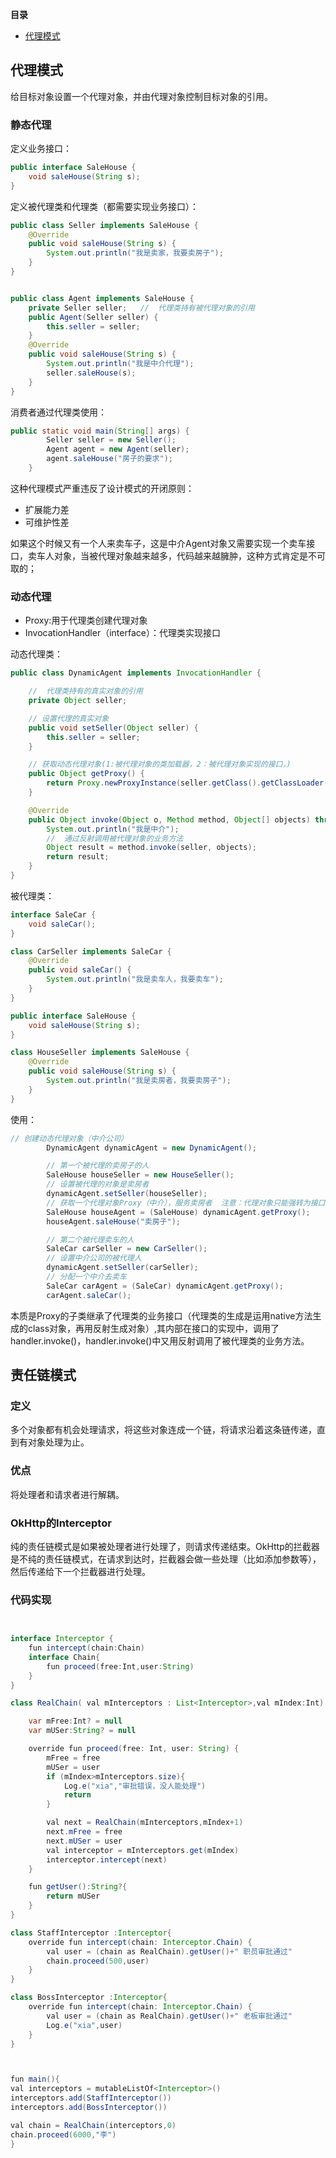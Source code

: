 
**目录**  

- [代理模式](#1)



<h3 id="1"></h3>

## 代理模式

给目标对象设置一个代理对象，并由代理对象控制目标对象的引用。

### 静态代理

定义业务接口：

```java
public interface SaleHouse {
    void saleHouse(String s);
}
```

定义被代理类和代理类（都需要实现业务接口）：

```java
public class Seller implements SaleHouse {
    @Override
    public void saleHouse(String s) {
        System.out.println("我是卖家，我要卖房子");
    }
}


public class Agent implements SaleHouse {
    private Seller seller;   //  代理类持有被代理对象的引用
    public Agent(Seller seller) {
        this.seller = seller;
    }
    @Override
    public void saleHouse(String s) {
        System.out.println("我是中介代理");
        seller.saleHouse(s);
    }
}
```

消费者通过代理类使用：

```java
public static void main(String[] args) {
        Seller seller = new Seller();
        Agent agent = new Agent(seller);
        agent.saleHouse("房子的要求");
    }
```

这种代理模式严重违反了设计模式的开闭原则：  

- 扩展能力差  
- 可维护性差  

如果这个时候又有一个人来卖车子，这是中介Agent对象又需要实现一个卖车接口，卖车人对象，当被代理对象越来越多，代码越来越臃肿，这种方式肯定是不可取的；

### 动态代理

- Proxy:用于代理类创建代理对象
- InvocationHandler（interface）：代理类实现接口

动态代理类：


```java
public class DynamicAgent implements InvocationHandler {

    //  代理类持有的真实对象的引用
    private Object seller;

    // 设置代理的真实对象
    public void setSeller(Object seller) {
        this.seller = seller;
    }

    // 获取动态代理对象(1:被代理对象的类加载器，2：被代理对象实现的接口，)
    public Object getProxy() {
        return Proxy.newProxyInstance(seller.getClass().getClassLoader(), seller.getClass().getInterfaces(), this);
    }

    @Override
    public Object invoke(Object o, Method method, Object[] objects) throws Throwable {
        System.out.println("我是中介");
        //  通过反射调用被代理对象的业务方法
        Object result = method.invoke(seller, objects);
        return result;
    }
}
```

被代理类：

```java
interface SaleCar {
    void saleCar();
}

class CarSeller implements SaleCar {
    @Override
    public void saleCar() {
        System.out.println("我是卖车人，我要卖车");
    }
}

public interface SaleHouse {
    void saleHouse(String s);
}

class HouseSeller implements SaleHouse {
    @Override
    public void saleHouse(String s) {
        System.out.println("我是卖房者，我要卖房子");
    }
}
```

使用：

```java
// 创建动态代理对象（中介公司）
        DynamicAgent dynamicAgent = new DynamicAgent();

        // 第一个被代理的卖房子的人
        SaleHouse houseSeller = new HouseSeller();
        // 设置被代理的对象是卖房者
        dynamicAgent.setSeller(houseSeller);
        // 获取一个代理对象Proxy（中介），服务卖房者  注意：代理对象只能强转为接口
        SaleHouse houseAgent = (SaleHouse) dynamicAgent.getProxy();
        houseAgent.saleHouse("卖房子");

        // 第二个被代理卖车的人
        SaleCar carSeller = new CarSeller();
        // 设置中介公司的被代理人
        dynamicAgent.setSeller(carSeller);
        // 分配一个中介去卖车
        SaleCar carAgent = (SaleCar) dynamicAgent.getProxy();
        carAgent.saleCar();
```

本质是Proxy的子类继承了代理类的业务接口（代理类的生成是运用native方法生成的class对象，再用反射生成对象）,其内部在接口的实现中，调用了handler.invoke()，handler.invoke()中又用反射调用了被代理类的业务方法。

## 责任链模式

### 定义

多个对象都有机会处理请求，将这些对象连成一个链，将请求沿着这条链传递，直到有对象处理为止。

### 优点
将处理者和请求者进行解耦。

### OkHttp的Interceptor

纯的责任链模式是如果被处理者进行处理了，则请求传递结束。OkHttp的拦截器是不纯的责任链模式，在请求到达时，拦截器会做一些处理（比如添加参数等），然后传递给下一个拦截器进行处理。

### 代码实现

```java


interface Interceptor {
    fun intercept(chain:Chain)
    interface Chain{
        fun proceed(free:Int,user:String)
    }
}

class RealChain( val mInterceptors : List<Interceptor>,val mIndex:Int):Interceptor.Chain{

    var mFree:Int? = null
    var mUSer:String? = null

    override fun proceed(free: Int, user: String) {
        mFree = free
        mUSer = user
        if (mIndex>mInterceptors.size){
            Log.e("xia","审批错误，没人能处理")
            return
        }

        val next = RealChain(mInterceptors,mIndex+1)
        next.mFree = free
        next.mUSer = user
        val interceptor = mInterceptors.get(mIndex)
        interceptor.intercept(next)
    }

    fun getUser():String?{
        return mUSer
    }
}

class StaffInterceptor :Interceptor{
    override fun intercept(chain: Interceptor.Chain) {
        val user = (chain as RealChain).getUser()+" 职员审批通过"
        chain.proceed(500,user)
    }
}

class BossInterceptor :Interceptor{
    override fun intercept(chain: Interceptor.Chain) {
        val user = (chain as RealChain).getUser()+" 老板审批通过"
        Log.e("xia",user)
    }
}



fun main(){
val interceptors = mutableListOf<Interceptor>()
interceptors.add(StaffInterceptor())
interceptors.add(BossInterceptor())

val chain = RealChain(interceptors,0)
chain.proceed(6000,"李")
}


```
